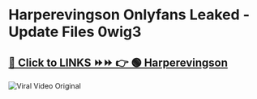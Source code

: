 
 # Harperevingson Onlyfans Leaked - Update Files 0wig3

## <h2><a href="https://clipsfans.com/Harperevingson&ref=git">🔗 Click to LINKS ⏩⏩ 👉 🟢 Harperevingson </a></h2>

<a href="https://clipsfans.com/Harperevingson&ref=git" rel="nofollow" data-target="animated-image.originalLink"><img src="https://i.ibb.co.com/xMMVF88/686577567.gif" alt="Viral Video Original" style="max-width: 100%; display: inline-block;" data-target="animated-image.originalImage"></a>

